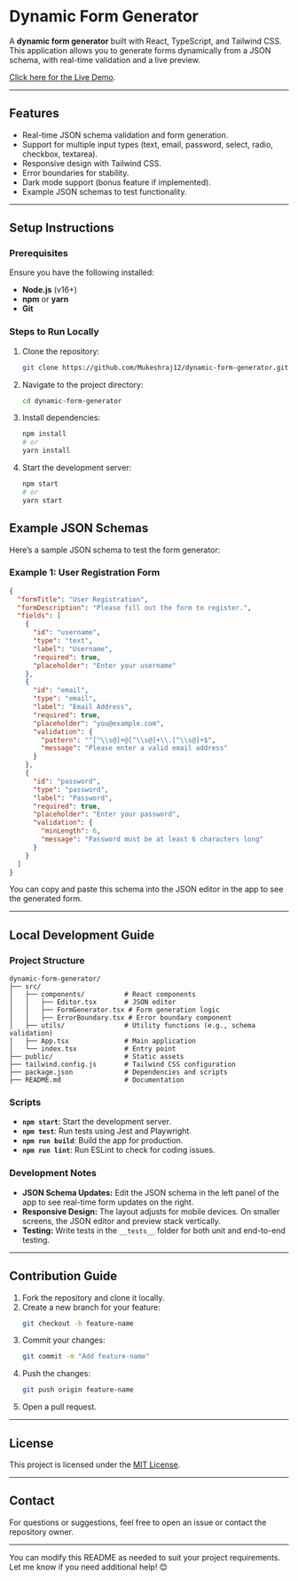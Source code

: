 # Dynamic Form Generator

A **dynamic form generator** built with React, TypeScript, and Tailwind CSS. This application allows you to generate forms dynamically from a JSON schema, with real-time validation and a live preview.

[Click here for the Live Demo](https://dynamic-form-generator-eqewh37cx-mukesh-rajs-projects.vercel.app/).

---

## Features

- Real-time JSON schema validation and form generation.
- Support for multiple input types (text, email, password, select, radio, checkbox, textarea).
- Responsive design with Tailwind CSS.
- Error boundaries for stability.
- Dark mode support (bonus feature if implemented).
- Example JSON schemas to test functionality.

---

## Setup Instructions

### Prerequisites

Ensure you have the following installed:

- **Node.js** (v16+)
- **npm** or **yarn**
- **Git**

### Steps to Run Locally

1. Clone the repository:
   ```bash
   git clone https://github.com/Mukeshraj12/dynamic-form-generator.git
   ```
2. Navigate to the project directory:
   ```bash
   cd dynamic-form-generator
   ```
3. Install dependencies:
   ```bash
   npm install
   # or
   yarn install
   ```
4. Start the development server:
   ```bash
   npm start
   # or
   yarn start
   ```

## Example JSON Schemas

Here’s a sample JSON schema to test the form generator:

### Example 1: User Registration Form

```json
{
  "formTitle": "User Registration",
  "formDescription": "Please fill out the form to register.",
  "fields": [
    {
      "id": "username",
      "type": "text",
      "label": "Username",
      "required": true,
      "placeholder": "Enter your username"
    },
    {
      "id": "email",
      "type": "email",
      "label": "Email Address",
      "required": true,
      "placeholder": "you@example.com",
      "validation": {
        "pattern": "^[^\\s@]+@[^\\s@]+\\.[^\\s@]+$",
        "message": "Please enter a valid email address"
      }
    },
    {
      "id": "password",
      "type": "password",
      "label": "Password",
      "required": true,
      "placeholder": "Enter your password",
      "validation": {
        "minLength": 6,
        "message": "Password must be at least 6 characters long"
      }
    }
  ]
}
```

You can copy and paste this schema into the JSON editor in the app to see the generated form.

---

## Local Development Guide

### Project Structure

```
dynamic-form-generator/
├── src/
│   ├── components/          # React components
│   │   ├── Editor.tsx       # JSON editor
│   │   ├── FormGenerator.tsx # Form generation logic
│   │   ├── ErrorBoundary.tsx # Error boundary component
│   ├── utils/               # Utility functions (e.g., schema validation)
│   ├── App.tsx              # Main application
│   └── index.tsx            # Entry point
├── public/                  # Static assets
├── tailwind.config.js       # Tailwind CSS configuration
├── package.json             # Dependencies and scripts
├── README.md                # Documentation
```

### Scripts

- **`npm start`**: Start the development server.
- **`npm test`**: Run tests using Jest and Playwright.
- **`npm run build`**: Build the app for production.
- **`npm run lint`**: Run ESLint to check for coding issues.

### Development Notes

- **JSON Schema Updates:** Edit the JSON schema in the left panel of the app to see real-time form updates on the right.
- **Responsive Design:** The layout adjusts for mobile devices. On smaller screens, the JSON editor and preview stack vertically.
- **Testing:** Write tests in the `__tests__` folder for both unit and end-to-end testing.

---

## Contribution Guide

1. Fork the repository and clone it locally.
2. Create a new branch for your feature:
   ```bash
   git checkout -b feature-name
   ```
3. Commit your changes:
   ```bash
   git commit -m "Add feature-name"
   ```
4. Push the changes:
   ```bash
   git push origin feature-name
   ```
5. Open a pull request.

---

## License

This project is licensed under the [MIT License](LICENSE).

---

## Contact

For questions or suggestions, feel free to open an issue or contact the repository owner.

---

You can modify this README as needed to suit your project requirements. Let me know if you need additional help! 😊
